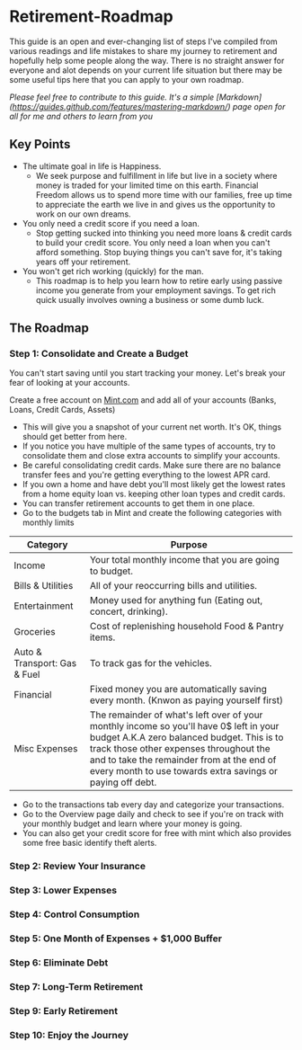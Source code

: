 # Retirement-Roadmap

This guide is an open and ever-changing list of steps I've compiled from various readings and life mistakes to share my journey to retirement and hopefully help some people along the way. There is no straight answer for everyone and alot depends on your current life situation but there may be some useful tips here that you can apply to your own roadmap.

*Please feel free to contribute to this guide. It's a simple [Markdown] (https://guides.github.com/features/mastering-markdown/) page open for all for me and others to learn from you*

## Key Points
- The ultimate goal in life is Happiness.
  - We seek purpose and fulfillment in life but live in a society where money is traded for your limited time on this earth. Financial Freedom allows us to spend more time with our families, free up time to appreciate the earth we live in and gives us the opportunity to work on our own dreams.
- You only need a credit score if you need a loan.
  - Stop getting sucked into thinking you need more loans & credit cards to build your credit score. You only need a loan when you can't afford something. Stop buying things you can't save for, it's taking years off your retirement.
- You won't get rich working (quickly) for the man.
  - This roadmap is to help you learn how to retire early using passive income you generate from your employment savings. To get rich quick usually involves owning a business or some dumb luck.

## The Roadmap

### Step 1: Consolidate and Create a Budget
You can't start saving until you start tracking your money. Let's break your fear of looking at your accounts.

Create a free account on [Mint.com](http://Mint.com) and add all of your accounts (Banks, Loans, Credit Cards, Assets)
-   This will give you a snapshot of your current net worth. It's OK, things should get better from here.
-   If you notice you have multiple of the same types of accounts, try to consolidate them and close extra accounts to simplify your accounts.
-    Be careful consolidating credit cards. Make sure there are no balance transfer fees and you're getting everything to the lowest APR card.
-    If you own a home and have debt you'll most likely get the lowest rates from a home equity loan vs. keeping other loan types and credit cards.
-    You can transfer retirement accounts to get them in one place.
-  Go to the budgets tab in Mint and create the following categories with monthly limits

Category | Purpose
------------ | -------------
Income | Your total monthly income that you are going to budget.
Bills & Utilities | All of your reoccurring bills and utilities.
Entertainment | Money used for anything fun (Eating out, concert, drinking).
Groceries | Cost of replenishing household Food & Pantry items.
Auto & Transport: Gas & Fuel | To track gas for the vehicles.
Financial | Fixed money you are automatically saving every month. (Knwon as paying yourself first)
Misc Expenses | The remainder of what's left over of your monthly income so you'll have 0$ left in your budget A.K.A zero balanced budget. This is to track those other expenses throughout the and to take the remainder from at the end of every month to use towards extra savings or paying off debt.

-  Go to the transactions tab every day and categorize your transactions.
-  Go to the Overview page daily and check to see if you're on track with your monthly budget and learn where your money is going.
-  You can also get your credit score for free with mint which also provides some free basic identify theft alerts.

### Step 2: Review Your Insurance

### Step 3: Lower Expenses

### Step 4: Control Consumption

### Step 5: One Month of Expenses + $1,000 Buffer

### Step 6: Eliminate Debt

### Step 7: Long-Term Retirement

### Step 9: Early Retirement

### Step 10: Enjoy the Journey
